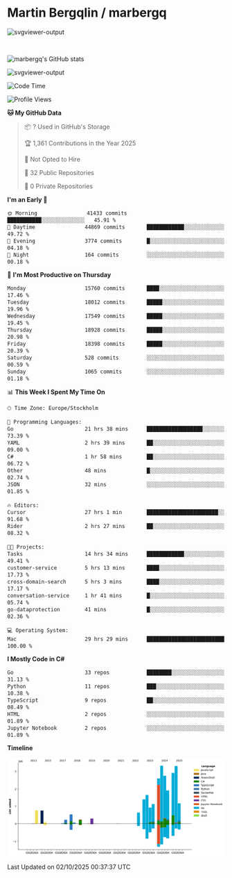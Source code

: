 # Martin Bergqlin / marbergq

![svgviewer-output](https://user-images.githubusercontent.com/2405410/206014777-22d41ecb-c24f-421d-b7d9-bba2cb5bb0de.svg)

<br>

<!--- [![Martin's Week](https://github-readme-stats.vercel.app/api/wakatime?username=marbergq&theme=dark)](https://github.com/anuraghazra/github-readme-stats) -->

![marbergq's GitHub stats](https://github-readme-stats.vercel.app/api?username=marbergq&count_private=true&show_icons=true)

![svgviewer-output](https://wakatime.com/badge/user/3f0a2069-6683-4e19-9a4a-7d21ea815067.svg)

<!--START_SECTION:waka-->
![Code Time](http://img.shields.io/badge/Code%20Time-5%2C439%20hrs%2023%20mins-blue)

![Profile Views](http://img.shields.io/badge/Profile%20Views-3-blue)

**🐱 My GitHub Data** 

> 📦 ? Used in GitHub's Storage 
 > 
> 🏆 1,361 Contributions in the Year 2025
 > 
> 🚫 Not Opted to Hire
 > 
> 📜 32 Public Repositories 
 > 
> 🔑 0 Private Repositories 
 > 
**I'm an Early 🐤** 

```text
🌞 Morning                41433 commits       ███████████░░░░░░░░░░░░░░   45.91 % 
🌆 Daytime                44869 commits       ████████████░░░░░░░░░░░░░   49.72 % 
🌃 Evening                3774 commits        █░░░░░░░░░░░░░░░░░░░░░░░░   04.18 % 
🌙 Night                  164 commits         ░░░░░░░░░░░░░░░░░░░░░░░░░   00.18 % 
```
📅 **I'm Most Productive on Thursday** 

```text
Monday                   15760 commits       ████░░░░░░░░░░░░░░░░░░░░░   17.46 % 
Tuesday                  18012 commits       █████░░░░░░░░░░░░░░░░░░░░   19.96 % 
Wednesday                17549 commits       █████░░░░░░░░░░░░░░░░░░░░   19.45 % 
Thursday                 18928 commits       █████░░░░░░░░░░░░░░░░░░░░   20.98 % 
Friday                   18398 commits       █████░░░░░░░░░░░░░░░░░░░░   20.39 % 
Saturday                 528 commits         ░░░░░░░░░░░░░░░░░░░░░░░░░   00.59 % 
Sunday                   1065 commits        ░░░░░░░░░░░░░░░░░░░░░░░░░   01.18 % 
```


📊 **This Week I Spent My Time On** 

```text
🕑︎ Time Zone: Europe/Stockholm

💬 Programming Languages: 
Go                       21 hrs 38 mins      ██████████████████░░░░░░░   73.39 % 
YAML                     2 hrs 39 mins       ██░░░░░░░░░░░░░░░░░░░░░░░   09.00 % 
C#                       1 hr 58 mins        ██░░░░░░░░░░░░░░░░░░░░░░░   06.72 % 
Other                    48 mins             █░░░░░░░░░░░░░░░░░░░░░░░░   02.74 % 
JSON                     32 mins             ░░░░░░░░░░░░░░░░░░░░░░░░░   01.85 % 

🔥 Editors: 
Cursor                   27 hrs 1 min        ███████████████████████░░   91.68 % 
Rider                    2 hrs 27 mins       ██░░░░░░░░░░░░░░░░░░░░░░░   08.32 % 

🐱‍💻 Projects: 
Tasks                    14 hrs 34 mins      ████████████░░░░░░░░░░░░░   49.41 % 
customer-service         5 hrs 13 mins       ████░░░░░░░░░░░░░░░░░░░░░   17.73 % 
cross-domain-search      5 hrs 3 mins        ████░░░░░░░░░░░░░░░░░░░░░   17.17 % 
conversation-service     1 hr 41 mins        █░░░░░░░░░░░░░░░░░░░░░░░░   05.74 % 
go-dataprotection        41 mins             █░░░░░░░░░░░░░░░░░░░░░░░░   02.36 % 

💻 Operating System: 
Mac                      29 hrs 29 mins      █████████████████████████   100.00 % 
```

**I Mostly Code in C#** 

```text
Go                       33 repos            ████████░░░░░░░░░░░░░░░░░   31.13 % 
Python                   11 repos            ███░░░░░░░░░░░░░░░░░░░░░░   10.38 % 
TypeScript               9 repos             ██░░░░░░░░░░░░░░░░░░░░░░░   08.49 % 
HTML                     2 repos             ░░░░░░░░░░░░░░░░░░░░░░░░░   01.89 % 
Jupyter Notebook         2 repos             ░░░░░░░░░░░░░░░░░░░░░░░░░   01.89 % 
```



**Timeline**

![Lines of Code chart](https://raw.githubusercontent.com/marbergq/marbergq/main/assets/bar_graph.png)


 Last Updated on 02/10/2025 00:37:37 UTC
<!--END_SECTION:waka-->
